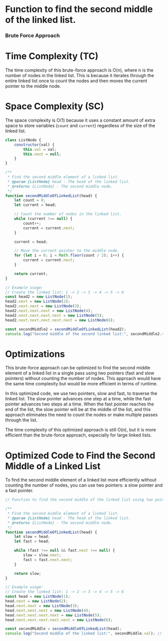 # Function to find the second middle of the linked list.


### Brute Force Approach

# Time Complexity (TC)
The time complexity of this brute-force approach is O(n), where n is the number of nodes in the linked list. This is because it iterates through the entire linked list once to count the nodes and then moves the current pointer to the middle node.

# Space Complexity (SC)
The space complexity is O(1) because it uses a constant amount of extra space to store variables (`count` and `current`) regardless of the size of the linked list.


```js
class ListNode {
    constructor(val) {
        this.val = val;
        this.next = null;
    }
}

/**
 * Find the second middle element of a linked list.
 * @param {ListNode} head - The head of the linked list.
 * @returns {ListNode} - The second middle node.
 */
function secondMiddleOfLinkedList(head) {
    let count = 0;
    let current = head;

    // Count the number of nodes in the linked list.
    while (current !== null) {
        count++;
        current = current.next;
    }

    current = head;

    // Move the current pointer to the middle node.
    for (let i = 0; i < Math.floor(count / 2); i++) {
        current = current.next;
    }

    return current;
}

// Example usage:
// Create the linked list: 1 -> 2 -> 3 -> 4 -> 5 -> 6
const head2 = new ListNode(1);
head2.next = new ListNode(2);
head2.next.next = new ListNode(3);
head2.next.next.next = new ListNode(4);
head2.next.next.next.next = new ListNode(5);
head2.next.next.next.next.next = new ListNode(6);

const secondMiddle2 = secondMiddleOfLinkedList(head2);
console.log("Second middle of the second linked list:", secondMiddle2.val); // Output: 4
```

# Optimizations
This brute-force approach can be optimized to find the second middle element of a linked list in a single pass using two pointers (fast and slow pointers) without counting the number of nodes. This approach would have the same time complexity but would be more efficient in terms of runtime.

In this optimized code, we use two pointers, slow and fast, to traverse the linked list. The slow pointer advances one step at a time, while the fast pointer advances two steps at a time. When the fast pointer reaches the end of the list, the slow pointer will be at the middle of the list, and this approach eliminates the need to count the nodes or make multiple passes through the list.

The time complexity of this optimized approach is still O(n), but it is more efficient than the brute-force approach, especially for large linked lists.

# Optimized Code to Find the Second Middle of a Linked List

To find the second middle element of a linked list more efficiently without counting the number of nodes, you can use two pointers: a slow pointer and a fast pointer.

```javascript
// Function to find the second middle of the linked list using two pointers.

/**
 * Find the second middle element of a linked list.
 * @param {ListNode} head - The head of the linked list.
 * @returns {ListNode} - The second middle node.
 */
function secondMiddleOfLinkedList(head) {
    let slow = head;
    let fast = head;

    while (fast !== null && fast.next !== null) {
        slow = slow.next;
        fast = fast.next.next;
    }

    return slow;
}

// Example usage:
// Create the linked list: 1 -> 2 -> 3 -> 4 -> 5 -> 6
const head = new ListNode(1);
head.next = new ListNode(2);
head.next.next = new ListNode(3);
head.next.next.next = new ListNode(4);
head.next.next.next.next = new ListNode(5);
head.next.next.next.next.next = new ListNode(6);

const secondMiddle = secondMiddleOfLinkedList(head);
console.log("Second middle of the linked list:", secondMiddle.val); // Output: 3
